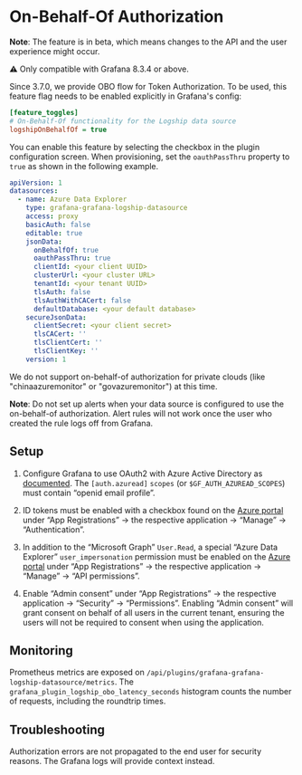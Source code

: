 # On-Behalf-Of Authorization

**Note**: The feature is in beta, which means changes to the API and the user experience might occur.

⚠️ Only compatible with Grafana 8.3.4 or above.

Since 3.7.0, we provide OBO flow for Token Authorization. To be used, this feature flag needs to be enabled explicitly in Grafana's config:

```ini
[feature_toggles]
# On-Behalf-Of functionality for the Logship data source
logshipOnBehalfOf = true
```

You can enable this feature by selecting the checkbox in the plugin configuration screen.
When provisioning, set the `oauthPassThru` property to `true` as shown in the following example.

```yaml
apiVersion: 1
datasources:
  - name: Azure Data Explorer
    type: grafana-grafana-logship-datasource
    access: proxy
    basicAuth: false
    editable: true
    jsonData:
      onBehalfOf: true
      oauthPassThru: true
      clientId: <your client UUID>
      clusterUrl: <your cluster URL>
      tenantId: <your tenant UUID>
      tlsAuth: false
      tlsAuthWithCACert: false
      defaultDatabase: <your default database>
    secureJsonData:
      clientSecret: <your client secret>
      tlsCACert: ''
      tlsClientCert: ''
      tlsClientKey: ''
    version: 1
```

We do not support on-behalf-of authorization for private clouds (like "chinaazuremonitor" or "govazuremonitor") at this time.

**Note**: Do not set up alerts when your data source is configured to use the on-behalf-of authorization. Alert rules will not work once the user who created the rule logs off from Grafana.

## Setup

1. Configure Grafana to use OAuth2 with Azure Active Directory as [documented](https://grafana.com/docs/grafana/latest/auth/azuread/). The `[auth.azuread]` `scopes` (or `$GF_AUTH_AZUREAD_SCOPES`) must contain “openid email profile”.

2. ID tokens must be enabled with a checkbox found on the [Azure portal](https://portal.azure.com/) under “App Registrations” → the respective application → “Manage” → “Authentication”.

3. In addition to the “Microsoft Graph” `User.Read`, a special “Azure Data Explorer” `user_impersonation` permission must be enabled on the [Azure portal](https://portal.azure.com/) under “App Registrations” → the respective application → “Manage” → “API permissions”.

4. Enable “Admin consent” under “App Registrations” → the respective application → “Security” → “Permissions”.
   Enabling “Admin consent” will grant consent on behalf of all users in the current tenant, ensuring the users will not be required to consent when using the application.

## Monitoring

Prometheus metrics are exposed on `/api/plugins/grafana-grafana-logship-datasource/metrics`. The `grafana_plugin_logship_obo_latency_seconds` histogram counts the number of requests, including the roundtrip times.

## Troubleshooting

Authorization errors are not propagated to the end user for security reasons. The Grafana logs will provide context instead.
